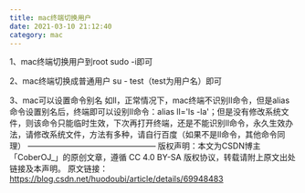 ```yaml
---
title: mac终端切换用户
date: 2021-03-10 21:12:40
category: mac
---
```

1、mac终端切换用户到root
sudo -i即可

2、mac终端切换成普通用户
su - test（test为用户名）即可

3、mac可以设置命令别名
如ll，正常情况下，mac终端不识别ll命令，但是alias 命令设置别名后，终端即可以设别ll命令：alias ll='ls -la'；但是没有修改系统文件，则该命令只能临时生效，下次再打开终端，还是不能识别ll命令，永久生效办法，请修改系统文件，方法有多种，请自行百度（如果不是ll命令，其他命令同理）
————————————————
版权声明：本文为CSDN博主「CoberOJ_」的原创文章，遵循 CC 4.0 BY-SA 版权协议，转载请附上原文出处链接及本声明。
原文链接：https://blog.csdn.net/huodoubi/article/details/69948483
